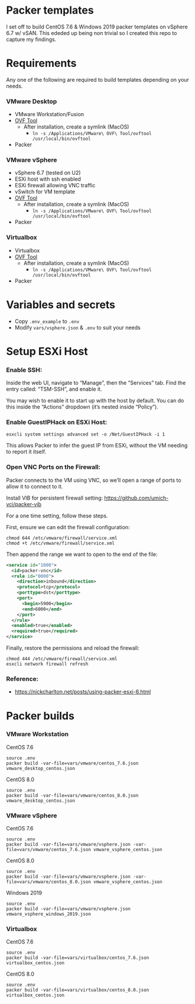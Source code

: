 # Packer templates

I set off to build CentOS 7.6 & Windows 2019 packer templates on vSphere 6.7 w/ vSAN. This ededed up being non trivial so I created this repo to capture my findings.

# Requirements
Any one of the following are required to build templates depending on your needs.

### VMware Desktop
- VMware Workstation/Fusion
- [OVF Tool](https://code.vmware.com/web/tool/4.3.0/ovf)
    - After installation, create a symlink (MacOS)
        - `ln -s /Applications/VMware\ OVF\ Tool/ovftool /usr/local/bin/ovftool`
- Packer

### VMware vSphere
- vSphere 6.7 (tested on U2)
- ESXi host with ssh enabled
- ESXi firewall allowing VNC traffic
- vSwitch for VM template
- [OVF Tool](https://code.vmware.com/web/tool/4.3.0/ovf)
    - After installation, create a symlink (MacOS)
        - `ln -s /Applications/VMware\ OVF\ Tool/ovftool /usr/local/bin/ovftool`
- Packer

### Virtualbox
- Virtualbox
- [OVF Tool](https://code.vmware.com/web/tool/4.3.0/ovf)
    - After installation, create a symlink (MacOS)
        - `ln -s /Applications/VMware\ OVF\ Tool/ovftool /usr/local/bin/ovftool`
- Packer

# Variables and secrets

- Copy `.env_example` to `.env`
- Modify `vars/vsphere.json` & `.env` to suit your needs

# Setup ESXi Host
### Enable SSH:
Inside the web UI, navigate to “Manage”, then the “Services” tab. Find the entry called: “TSM-SSH”, and enable it.

You may wish to enable it to start up with the host by default. You can do this inside the “Actions” dropdown (it’s nested inside “Policy”).

### Enable GuestIPHack on ESXi Host:
```shell
esxcli system settings advanced set -o /Net/GuestIPHack -i 1
```
This allows Packer to infer the guest IP from ESXi, without the VM needing to report it itself.

### Open VNC Ports on the Firewall:
Packer connects to the VM using VNC, so we’ll open a range of ports to allow it to connect to it.

Install VIB for persistent firewall setting:
https://github.com/umich-vci/packer-vib

For a one time setting, follow these steps.

First, ensure we can edit the firewall configuration:

```shell
chmod 644 /etc/vmware/firewall/service.xml
chmod +t /etc/vmware/firewall/service.xml
```

Then append the range we want to open to the end of the file:

```xml
<service id="1000">
  <id>packer-vnc</id>
  <rule id="0000">
    <direction>inbound</direction>
    <protocol>tcp</protocol>
    <porttype>dst</porttype>
    <port>
      <begin>5900</begin>
      <end>6000</end>
    </port>
  </rule>
  <enabled>true</enabled>
  <required>true</required>
</service>
```

Finally, restore the permissions and reload the firewall:

```shell
chmod 444 /etc/vmware/firewall/service.xml
esxcli network firewall refresh
```

### Reference:
* https://nickcharlton.net/posts/using-packer-esxi-6.html

# Packer builds

### VMware Workstation

CentOS 7.6
```
source .env
packer build -var-file=vars/vmware/centos_7.6.json vmware_desktop_centos.json
```

CentOS 8.0
```
source .env
packer build -var-file=vars/vmware/centos_8.0.json vmware_desktop_centos.json
```

### VMware vSphere

CentOS 7.6
```
source .env
packer build -var-file=vars/vmware/vsphere.json -var-file=vars/vmware/centos_7.6.json vmware_vsphere_centos.json
```

CentOS 8.0
```
source .env
packer build -var-file=vars/vmware/vsphere.json -var-file=vars/vmware/centos_8.0.json vmware_vsphere_centos.json
```

Windows 2019
```
source .env
packer build -var-file=vars/vmware/vsphere.json vmware_vsphere_windows_2019.json
```

### Virtualbox

CentOS 7.6
```
source .env
packer build -var-file=vars/virtualbox/centos_7.6.json virtualbox_centos.json
```

CentOS 8.0
```
source .env
packer build -var-file=vars/virtualbox/centos_8.0.json virtualbox_centos.json
```
